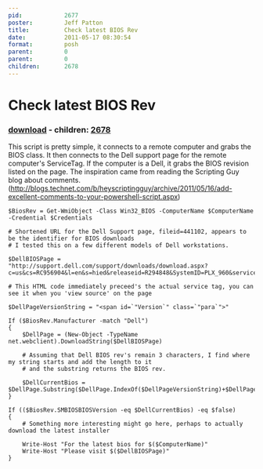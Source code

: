 ```yaml
---
pid:            2677
poster:         Jeff Patton
title:          Check latest BIOS Rev
date:           2011-05-17 08:30:54
format:         posh
parent:         0
parent:         0
children:       2678
---
```


# Check latest BIOS Rev

### [download](2677.ps1) - children: [2678](2678.md)

This script is pretty simple, it connects to a remote computer and grabs the BIOS class. It then connects to the Dell support page for the remote computer's ServiceTag. If the computer is a Dell, it grabs the BIOS revision listed on the page. The inspiration came from reading the Scripting Guy blog about comments. (http://blogs.technet.com/b/heyscriptingguy/archive/2011/05/16/add-excellent-comments-to-your-powershell-script.aspx)

```posh
$BiosRev = Get-WmiObject -Class Win32_BIOS -ComputerName $ComputerName -Credential $Credentials

# Shortened URL for the Dell Support page, fileid=441102, appears to be the identifier for BIOS downloads
# I tested this on a few different models of Dell workstations.

$DellBIOSPage = "http://support.dell.com/support/downloads/download.aspx?c=us&cs=RC956904&l=en&s=hied&releaseid=R294848&SystemID=PLX_960&servicetag=$($BiosRev.SerialNumber)&fileid=441102"

# This HTML code immediately preceed's the actual service tag, you can see it when you 'view source' on the page

$DellPageVersionString = "<span id=`"Version`" class=`"para`">"

If ($BiosRev.Manufacturer -match "Dell")
{
    $DellPage = (New-Object -TypeName net.webclient).DownloadString($DellBIOSPage)
    
    # Assuming that Dell BIOS rev's remain 3 characters, I find where my string starts and add the length to it
    # and the substring returns the BIOS rev.
    
    $DellCurrentBios = $DellPage.Substring($DellPage.IndexOf($DellPageVersionString)+$DellPageVersionString.Length,3)
}

If (($BiosRev.SMBIOSBIOSVersion -eq $DellCurrentBios) -eq $false)
{
    # Something more interesting might go here, perhaps to actually download the latest installer
    
    Write-Host "For the latest bios for $($ComputerName)"
    Write-Host "Please visit $($DellBIOSPage)"
}
```
